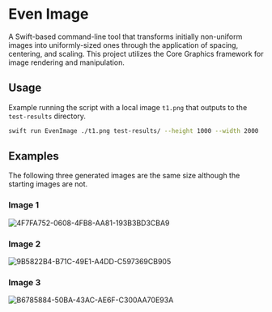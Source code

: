 # Even Image
A Swift-based command-line tool that transforms initially non-uniform images into uniformly-sized ones through the application of spacing, centering, and scaling. This project utilizes the Core Graphics framework for image rendering and manipulation.

## Usage

Example running the script with a local image `t1.png` that outputs to the `test-results` directory.

```sh
swift run EvenImage ./t1.png test-results/ --height 1000 --width 2000
```

## Examples
The following three generated images are the same size although the starting images are not.

### Image 1
![4F7FA752-0608-4FB8-AA81-193B3BD3CBA9](https://github.com/Nickolans/EvenImage/assets/23033783/bdf34452-2d56-4872-a841-a441993bfb1c)

### Image 2
![9B5822B4-B71C-49E1-A4DD-C597369CB905](https://github.com/Nickolans/EvenImage/assets/23033783/8529877a-4fec-477b-b156-cd283cbcb2b9)

### Image 3
![B6785884-50BA-43AC-AE6F-C300AA70E93A](https://github.com/Nickolans/EvenImage/assets/23033783/7606a9c7-ee6f-42f1-a916-ad0141b58af2)
